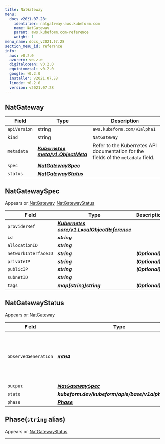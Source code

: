 ```yaml
---
title: NatGateway
menu:
  docs_v2021.07.28:
    identifier: natgateway-aws.kubeform.com
    name: NatGateway
    parent: aws.kubeform.com-reference
    weight: 1
menu_name: docs_v2021.07.28
section_menu_id: reference
info:
  aws: v0.2.0
  azurerm: v0.2.0
  digitalocean: v0.2.0
  equinixmetal: v0.2.0
  google: v0.2.0
  installer: v2021.07.28
  linode: v0.2.0
  version: v2021.07.28
---
```


## NatGateway
| Field | Type | Description |
| ------ | ----- | ----------- |
| `apiVersion` | string | `aws.kubeform.com/v1alpha1` |
|    `kind` | string | `NatGateway` |
| `metadata` | ***[Kubernetes meta/v1.ObjectMeta](https://v1-18.docs.kubernetes.io/docs/reference/generated/kubernetes-api/v1.18/#objectmeta-v1-meta)***|Refer to the Kubernetes API documentation for the fields of the `metadata` field.|
| `spec` | ***[NatGatewaySpec](#natgatewayspec)***||
| `status` | ***[NatGatewayStatus](#natgatewaystatus)***||
## NatGatewaySpec

Appears on:[NatGateway](#natgateway), [NatGatewayStatus](#natgatewaystatus)

| Field | Type | Description |
| ------ | ----- | ----------- |
| `providerRef` | ***[Kubernetes core/v1.LocalObjectReference](https://v1-18.docs.kubernetes.io/docs/reference/generated/kubernetes-api/v1.18/#localobjectreference-v1-core)***||
| `id` | ***string***||
| `allocationID` | ***string***||
| `networkInterfaceID` | ***string***| ***(Optional)*** |
| `privateIP` | ***string***| ***(Optional)*** |
| `publicIP` | ***string***| ***(Optional)*** |
| `subnetID` | ***string***||
| `tags` | ***map[string]string***| ***(Optional)*** |
## NatGatewayStatus

Appears on:[NatGateway](#natgateway)

| Field | Type | Description |
| ------ | ----- | ----------- |
| `observedGeneration` | ***int64***| ***(Optional)*** Resource generation, which is updated on mutation by the API Server.|
| `output` | ***[NatGatewaySpec](#natgatewayspec)***| ***(Optional)*** |
| `state` | ***kubeform.dev/kubeform/apis/base/v1alpha1.State***| ***(Optional)*** |
| `phase` | ***[Phase](#phase)***| ***(Optional)*** |
## Phase(`string` alias)

Appears on:[NatGatewayStatus](#natgatewaystatus)

---
